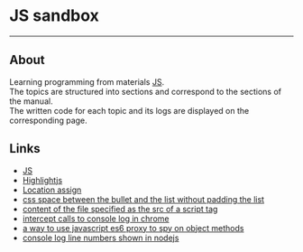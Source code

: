 # JS sandbox
---

## About

Learning programming from materials [JS](https://javascript.info/).  
The topics are structured into sections and correspond to the sections of the manual.  
The written code for each topic and its logs are displayed on the corresponding page.  

## Links

- [JS](https://javascript.info/)
- [Highlightjs](https://highlightjs.org/)
- [Location assign](https://developer.mozilla.org/en-US/docs/Web/API/Location/assign)
- [css space between the bullet and the list without padding the list](https://stackoverflow.com/questions/49999379/css-space-between-the-bullet-and-the-list-without-padding-the-list)
- [content of the file specified as the src of a script tag](https://stackoverflow.com/questions/148441/how-can-i-get-the-content-of-the-file-specified-as-the-src-of-a-script-tag)
- [intercept calls to console log in chrome](https://stackoverflow.com/questions/9216441/intercept-calls-to-console-log-in-chrome)
- [a way to use javascript es6 proxy to spy on object methods](https://stackoverflow.com/questions/61494556/is-there-a-way-to-use-javascript-es6-proxy-to-spy-on-object-methods)
- [console log line numbers shown in nodejs](https://stackoverflow.com/questions/45395369/how-to-get-console-log-line-numbers-shown-in-nodejs)